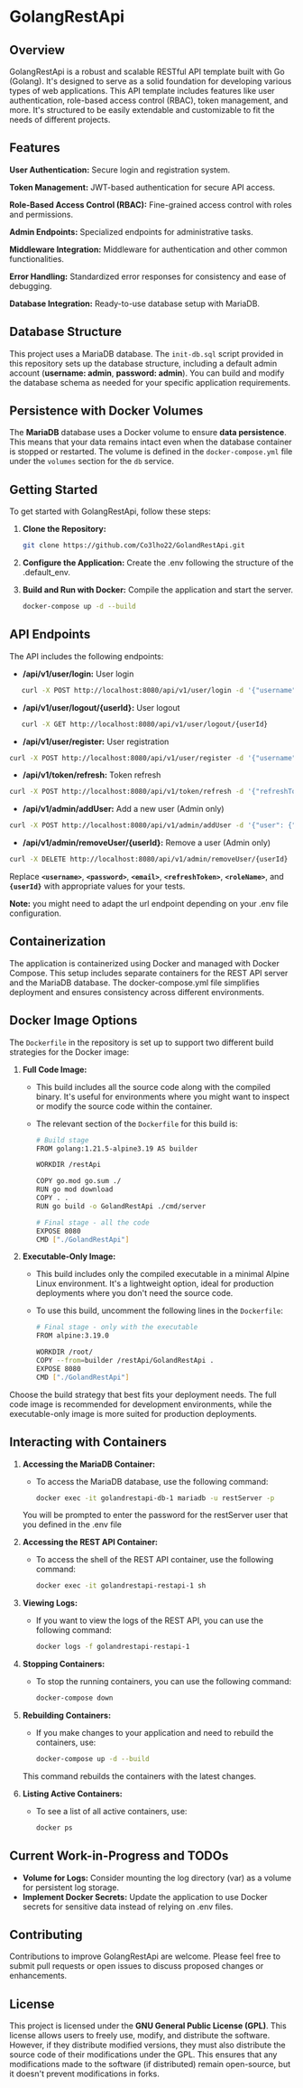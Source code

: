 # GolangRestApi
## Overview

GolangRestApi is a robust and scalable RESTful API template built with Go (Golang). It's designed to serve as a solid foundation for developing various types of web applications. This API template includes features like user authentication, role-based access control (RBAC), token management, and more. It's structured to be easily extendable and customizable to fit the needs of different projects.

## Features

**User Authentication:** Secure login and registration system.
    
**Token Management:** JWT-based authentication for secure API access.
    
**Role-Based Access Control (RBAC):** Fine-grained access control with roles and permissions.
    
**Admin Endpoints:** Specialized endpoints for administrative tasks.
    
**Middleware Integration:** Middleware for authentication and other common functionalities.

**Error Handling:** Standardized error responses for consistency and ease of debugging.

**Database Integration:** Ready-to-use database setup with MariaDB.

## Database Structure

This project uses a MariaDB database. The `init-db.sql` script provided in this repository sets up the database structure, including a default admin account (**username: admin**, **password: admin**). You can build and modify the database schema as needed for your specific application requirements.

## Persistence with Docker Volumes

The **MariaDB** database uses a Docker volume to ensure **data persistence**. This means that your data remains intact even when the database container is stopped or restarted. The volume is defined in the `docker-compose.yml` file under the `volumes` section for the `db` service.

## Getting Started

 To get started with GolangRestApi, follow these steps:

1. **Clone the Repository:** 

    ```bash
    git clone https://github.com/Co3lho22/GolandRestApi.git
    ```
   
2. **Configure the Application:** Create the .env following the structure of the .default_env.


4. **Build and Run with Docker:** Compile the application and start the server.
    ```bash
    docker-compose up -d --build
    ```

## API Endpoints

The API includes the following endpoints:

* **/api/v1/user/login:** User login 

```bash
   curl -X POST http://localhost:8080/api/v1/user/login -d '{"username":"<username>", "password":"<password>"}'
```

* **/api/v1/user/logout/{userId}:** User logout 

```bash
   curl -X GET http://localhost:8080/api/v1/user/logout/{userId}
```

* **/api/v1/user/register:** User registration 

```bash
curl -X POST http://localhost:8080/api/v1/user/register -d '{"username":"<username>", "password":"<password>", "email":"<email>"}'
```

* **/api/v1/token/refresh:** Token refresh

```bash
curl -X POST http://localhost:8080/api/v1/token/refresh -d '{"refreshToken":"<refreshToken>"}'
```

* **/api/v1/admin/addUser:** Add a new user (Admin only)

```bash
curl -X POST http://localhost:8080/api/v1/admin/addUser -d '{"user": {"username":"<username>", "password":"<password>", "email":"<email>"}, "roleName":"<roleName>"}'
```

* **/api/v1/admin/removeUser/{userId}:** Remove a user (Admin only)

```bash
curl -X DELETE http://localhost:8080/api/v1/admin/removeUser/{userId}
```
Replace **`<username>`**, **`<password>`**, **`<email>`**, **`<refreshToken>`**, **`<roleName>`**, and **`{userId}`** with appropriate values for your tests.

**Note:** you might need to adapt the url endpoint depending on your .env file configuration.

## Containerization

The application is containerized using Docker and managed with Docker Compose. This setup includes separate containers for the REST API server and the MariaDB database. The docker-compose.yml file simplifies deployment and ensures consistency across different environments.

## Docker Image Options

The `Dockerfile` in the repository is set up to support two different build strategies for the Docker image:

1. **Full Code Image:**
   * This build includes all the source code along with the compiled binary. It's useful for environments where you might want to inspect or modify the source code within the container.   
   * The relevant section of the `Dockerfile` for this build is:
   
      ```bash
      # Build stage
      FROM golang:1.21.5-alpine3.19 AS builder
      
      WORKDIR /restApi
      
      COPY go.mod go.sum ./
      RUN go mod download
      COPY . .
      RUN go build -o GolandRestApi ./cmd/server
      
      # Final stage - all the code
      EXPOSE 8080
      CMD ["./GolandRestApi"]
      ```
2. **Executable-Only Image:**
   * This build includes only the compiled executable in a minimal Alpine Linux environment. It's a lightweight option, ideal for production deployments where you don't need the source code.
   * To use this build, uncomment the following lines in the `Dockerfile`:
       
       ```bash
       # Final stage - only with the executable
       FROM alpine:3.19.0
   
       WORKDIR /root/
       COPY --from=builder /restApi/GolandRestApi .
       EXPOSE 8080
       CMD ["./GolandRestApi"]
       ```
Choose the build strategy that best fits your deployment needs. The full code image is recommended for development environments, while the executable-only image is more suited for production deployments.

## Interacting with Containers
1. **Accessing the MariaDB Container:**
   * To access the MariaDB database, use the following command:
        ```bash
        docker exec -it golandrestapi-db-1 mariadb -u restServer -p
        ```
   You will be prompted to enter the password for the restServer user that you defined in the .env file

2. **Accessing the REST API Container:**
   * To access the shell of the REST API container, use the following command:
        ```bash
        docker exec -it golandrestapi-restapi-1 sh
        ```

3. **Viewing Logs:**
   * If you want to view the logs of the REST API, you can use the following command: 
        ```bash
        docker logs -f golandrestapi-restapi-1
        ```

4. **Stopping Containers:**
    * To stop the running containers, you can use the following command:
        ```bash
        docker-compose down
        ```

5. **Rebuilding Containers:**
    * If you make changes to your application and need to rebuild the containers, use:
        ```bash
        docker-compose up -d --build
        ```
   This command rebuilds the containers with the latest changes.

6. **Listing Active Containers:**
    * To see a list of all active containers, use:
        ```bash
        docker ps
        ```


## Current Work-in-Progress and TODOs

* **Volume for Logs:** Consider mounting the log directory (var) as a volume for persistent log storage.
* **Implement Docker Secrets:** Update the application to use Docker secrets for sensitive data instead of relying on .env files.



## Contributing

Contributions to improve GolangRestApi are welcome. Please feel free to submit pull requests or open issues to discuss proposed changes or enhancements.

## License

This project is licensed under the **GNU General Public License (GPL)**. This license allows users to freely use, modify, and distribute the software. However, if they distribute modified versions, they must also distribute the source code of their modifications under the GPL. This ensures that any modifications made to the software (if distributed) remain open-source, but it doesn't prevent modifications in forks.
